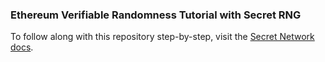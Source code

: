 ### Ethereum Verifiable Randomness Tutorial with Secret RNG

To follow along with this repository step-by-step, visit the [Secret Network docs](https://docs.scrt.network/secret-network-documentation/development/development-concepts/ethereum-greater-than-secret-network/verifiable-randomness-tutorial).
